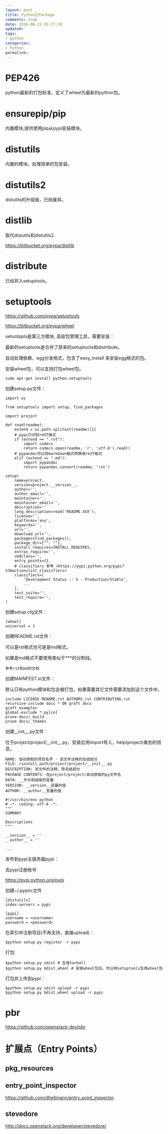 ```yaml
---
layout: post
title: Python之Package
comments: true
date: 2016-06-22 05:17:19
updated:
tags:
- python
categories:
- Python
permalink:
---
```


# PEP426

python最新的打包标准，定义了wheel为最新的python包。

# ensurepip/pip

内置模块,提供使用pip从pypi安装模块。

# distutils

内置的模块。处理简单的包安装。

# distutils2

distutils的升级版，已经废弃。

# distlib

取代distutils和distutils2.

<https://bitbucket.org/pypa/distlib>

# distribute

已经并入setuptools。

# setuptools

<https://github.com/pypa/setuptools>

<https://bitbucket.org/pypa/wheel>

setuotppls是第三方模块, 高级包管理工具，需要安装：

最新的setuptools是合并了原来的setuptools和distribute。

自动处理依赖，egg分发格式，包含了easy_install 来安装egg格式的包。

安装wheel包，可以支持打包wheel包。

    sudo apt-get install python-setuptools

创建setup.py文件：

    import os

    from setuptools import setup, find_packages

    import project

    def read(readme):
        extend = os.path.splitext(readme)[1]
        # pypi只识别reST格式
        if (extend == ".rst"):
            import codecs
            return codecs.open(readme, 'r', 'utf-8').read()
        # pypandoc可以将markdown格式转换成reST格式
        elif (extend == ".md"):
            import pypandoc
            return pypandoc.convert(readme, 'rst')

    setup(
        name=project,
        version=project.__version__,
        author='',
        author_email='',
        maintainer='',
        maintainer_email='',
        description=''
        long_description=read('README.XXX'),
        license='',
        platforms='any',
        keywords='',
        url='',
        download_url='',
        packages=find_packages(),
        package_dir={"": ""},
        install_requires=INSTALL_REQUIRES,
        extras_require='',
        cmdclass='',
        entry_points={},
        # classifiers 参考 <https://pypi.python.org/pypi?%3Aaction=list_classifiers>
        classifiers=[
            'Development Status :: 5 - Production/Stable',
            ...
        ],
        test_suite='',
        test_require='',
    )

创建setup.cfg文件：

    [wheel]
    universal = 1

创建README.rst文件：

可以是rst格式也可是是md格式。

如果是md格式不要使用类似于***的分割线。

    参考rst和md的文档

创建MAINFEST.in文件：

默认只有python模块和包会被打包，如果需要其它文件需要添加到这个文件中。

    include LICENSE README.rst AUTHORS.rst CONTRIBUTING.rst
    recursive-include docs * OR graft docs
    graft examples
    global-exclude *.py[co]
    prune docs/_build
    prune docs/_themes

创建\_\_init\_\_.py文件：

位于project/project/\_\_init\_\_.py，安装后用import导入，help(project)看到的信息。

    NAME: 自动获取的项目名字 - 该文件注释的总结部分
    FILE: /install_path/project/project/__init__.py
    DESCRIPTION: 该文件的注释，除总结部分
    PACKAGE CONTENTS: 在project/project/自动获取的py文件名
    DATA: __开头和结尾的变量
    VERSION: __version__变量的值
    AUTHOR: __author__变量的值

    #!/usr/bin/env python
    # -*- coding: utf-8 -*-
    """
    SUMMARY

    Descriptions
    """

    __version__ = ''
    __author__ = ''

    ...

发布到pypi主服务器pypi：

去pypi注册帐号

<https://pypi.python.org/pypi>

创建~/.pypirc文件

    [distutils]
    index-servers = pypi

    [pypi]
    username = <username>
    password = <password>

在索引中注册项目(不再支持，直接upload)：

    $python setup.py register -r pypi

打包:

    $python setup.py sdist # 生成tarball
    $python setup.py bdist_wheel # 安装wheel包后，可以用setuptools生成wheel包

打包并上传到pypi：

    $python setup.py sdist upload -r pypi
    $python setup.py bdist_wheel upload -r pypi

# pbr

<https://github.com/openstack-dev/pbr>

# 扩展点（Entry Points）

## pkg_resources

## entry_point_inspector

<https://github.com/dhellmann/entry_point_inspector>

## stevedore

<http://docs.openstack.org/developer/stevedore/>
